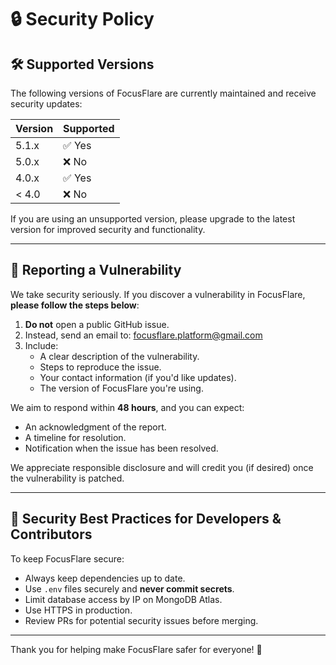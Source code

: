 # 🔒 Security Policy

## 🛠 Supported Versions

The following versions of FocusFlare are currently maintained and receive security updates:

| Version | Supported          |
| ------- | ------------------ |
| 5.1.x   | ✅ Yes              |
| 5.0.x   | ❌ No               |
| 4.0.x   | ✅ Yes              |
| < 4.0   | ❌ No               |

If you are using an unsupported version, please upgrade to the latest version for improved security and functionality.

---

## 🚨 Reporting a Vulnerability

We take security seriously. If you discover a vulnerability in FocusFlare, **please follow the steps below**:

1. **Do not** open a public GitHub issue.
2. Instead, send an email to: [focusflare.platform@gmail.com](mailto:focusflare.platform@gmail.com)
3. Include:
   - A clear description of the vulnerability.
   - Steps to reproduce the issue.
   - Your contact information (if you'd like updates).
   - The version of FocusFlare you're using.

We aim to respond within **48 hours**, and you can expect:

- An acknowledgment of the report.
- A timeline for resolution.
- Notification when the issue has been resolved.

We appreciate responsible disclosure and will credit you (if desired) once the vulnerability is patched.

---

## 🔐 Security Best Practices for Developers & Contributors

To keep FocusFlare secure:

- Always keep dependencies up to date.
- Use `.env` files securely and **never commit secrets**.
- Limit database access by IP on MongoDB Atlas.
- Use HTTPS in production.
- Review PRs for potential security issues before merging.

---

Thank you for helping make FocusFlare safer for everyone! 💙
